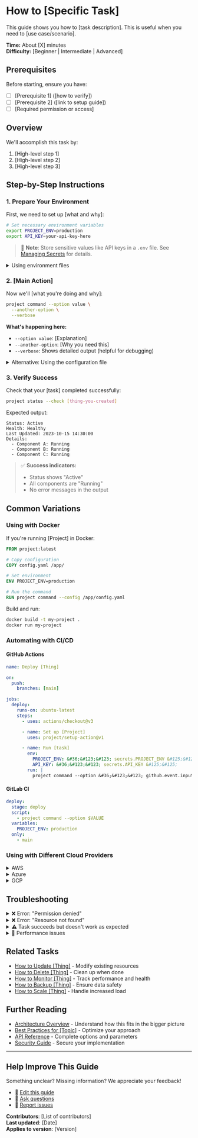 # How to [Specific Task]

This guide shows you how to [task description]. This is useful when you need to
[use case/scenario].

**Time:** About [X] minutes\
**Difficulty:** [Beginner | Intermediate | Advanced]

## Prerequisites

Before starting, ensure you have:

- [ ] [Prerequisite 1] ([how to verify])
- [ ] [Prerequisite 2] ([link to setup guide])
- [ ] [Required permission or access]

## Overview

We'll accomplish this task by:

1. [High-level step 1]
2. [High-level step 2]
3. [High-level step 3]

## Step-by-Step Instructions

### 1. Prepare Your Environment

First, we need to set up [what and why]:

```bash
# Set necessary environment variables
export PROJECT_ENV=production
export API_KEY=your-api-key-here
```

> 📝 **Note**: Store sensitive values like API keys in a `.env` file. See
> [Managing Secrets](link) for details.

<details>
<summary>Using environment files</summary>

Create a `.env` file:

```bash
# .env
PROJECT_ENV=production
API_KEY=your-api-key-here
DATABASE_URL=postgresql://user:pass@host:5432/db
```

Load it:

```bash
source .env
# or
export $(cat .env | xargs)
```

</details>

### 2. [Main Action]

Now we'll [what you're doing and why]:

```bash
project command --option value \
  --another-option \
  --verbose
```

**What's happening here:**

- `--option value`: [Explanation]
- `--another-option`: [Why you need this]
- `--verbose`: Shows detailed output (helpful for debugging)

<details>
<summary>Alternative: Using the configuration file</summary>

Instead of command-line options, you can use a configuration file:

```yaml
# config.yaml
options:
  option: value
  another_option: true
  verbose: true
```

Then run:

```bash
project command --config config.yaml
```

This approach is better for:

- Reproducible deployments
- Complex configurations
- Team collaboration

</details>

### 3. Verify Success

Check that your [task] completed successfully:

```bash
project status --check [thing-you-created]
```

Expected output:

```
Status: Active
Health: Healthy
Last Updated: 2023-10-15 14:30:00
Details:
  - Component A: Running
  - Component B: Running
  - Component C: Running
```

> ✅ **Success indicators:**
>
> - Status shows "Active"
> - All components are "Running"
> - No error messages in the output

## Common Variations

### Using with Docker

If you're running [Project] in Docker:

```dockerfile
FROM project:latest

# Copy configuration
COPY config.yaml /app/

# Set environment
ENV PROJECT_ENV=production

# Run the command
RUN project command --config /app/config.yaml
```

Build and run:

```bash
docker build -t my-project .
docker run my-project
```

### Automating with CI/CD

#### GitHub Actions

```yaml
name: Deploy [Thing]

on:
  push:
    branches: [main]

jobs:
  deploy:
    runs-on: ubuntu-latest
    steps:
      - uses: actions/checkout@v3

      - name: Set up [Project]
        uses: project/setup-action@v1

      - name: Run [task]
        env:
          PROJECT_ENV: &#36;&#123;&#123; secrets.PROJECT_ENV &#125;&#125;
          API_KEY: &#36;&#123;&#123; secrets.API_KEY &#125;&#125;
        run: |
          project command --option &#36;&#123;&#123; github.event.inputs.value &#125;&#125;
```

#### GitLab CI

```yaml
deploy:
  stage: deploy
  script:
    - project command --option $VALUE
  variables:
    PROJECT_ENV: production
  only:
    - main
```

### Using with Different Cloud Providers

<details>
<summary>AWS</summary>

```bash
# Using AWS CLI
aws configure set region us-east-1
project command --cloud aws --region us-east-1
```

</details>

<details>
<summary>Azure</summary>

```bash
# Using Azure CLI
az login
project command --cloud azure --resource-group my-rg
```

</details>

<details>
<summary>GCP</summary>

```bash
# Using gcloud
gcloud auth login
project command --cloud gcp --project my-project-id
```

</details>

## Troubleshooting

<details>
<summary>❌ Error: "Permission denied"</summary>

This usually means you don't have the required access. Check:

1. **Authentication status**:
   ```bash
   project auth status
   ```

2. **Your permissions**:
   ```bash
   project iam check --resource [resource-name]
   ```

3. **Resource existence**:
   ```bash
   project list resources --filter name=[resource-name]
   ```

**Solutions**:

- Request access from your administrator
- Use a service account with proper permissions
- Check you're in the right project/namespace

</details>

<details>
<summary>❌ Error: "Resource not found"</summary>

**Verify**:

- The resource name is spelled correctly (case-sensitive!)
- You're in the right project/namespace:
  ```bash
  project config get-context
  ```
- The resource hasn't been deleted:
  ```bash
  project list resources --all --include-deleted
  ```

**Common causes**:

- Typo in resource name
- Wrong environment (dev vs prod)
- Resource in different region

</details>

<details>
<summary>⚠️ Task succeeds but doesn't work as expected</summary>

**Debugging steps**:

1. **Check logs**:
   ```bash
   project logs [resource-name] --tail 100
   ```

2. **Verify configuration**:
   ```bash
   project describe [resource-name]
   ```

3. **Common issues**:
   - **Caching**: Clear with `project cache clear`
   - **Propagation delay**: Changes can take 2-5 minutes
   - **Configuration drift**: Compare with `project diff`

</details>

<details>
<summary>🐌 Performance issues</summary>

**Optimization strategies**:

1. **Enable caching**:
   ```bash
   project command --cache-ttl 3600
   ```

2. **Batch operations**:
   ```bash
   project command --batch-size 100
   ```

3. **Use regional endpoints**:
   ```bash
   project command --endpoint https://region.api.example.com
   ```

4. **Monitor metrics**:
   ```bash
   project metrics [resource-name] --duration 1h
   ```

</details>

## Related Tasks

- [How to Update [Thing]](link) - Modify existing resources
- [How to Delete [Thing]](link) - Clean up when done
- [How to Monitor [Thing]](link) - Track performance and health
- [How to Backup [Thing]](link) - Ensure data safety
- [How to Scale [Thing]](link) - Handle increased load

## Further Reading

- [Architecture Overview](link) - Understand how this fits in the bigger picture
- [Best Practices for [Topic]](link) - Optimize your approach
- [API Reference](link) - Complete options and parameters
- [Security Guide](link) - Secure your implementation

---

## Help Improve This Guide

Something unclear? Missing information? We appreciate your feedback!

- 📝 [Edit this guide](github-edit-link)
- 💬 [Ask questions](community-link)
- 🐛 [Report issues](issue-link)

**Contributors**: [List of contributors]\
**Last updated**: [Date]\
**Applies to version**: [Version]
